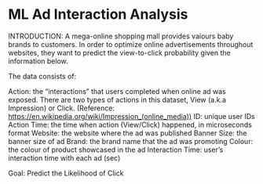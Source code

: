 # ML Ad Interaction Analysis
INTRODUCTION:
A mega-online shopping mall provides vaiours baby brands to customers. In order to optimize online advertisements throughout websites, they want to predict the view-to-click probability given the information below.

The data consists of:

Action: the “interactions” that users completed when online ad was exposed. There are two types of actions in this dataset, View (a.k.a Impression) or Click. (Reference: https://en.wikipedia.org/wiki/Impression_(online_media)) ID: unique user IDs Action Time: the time when action (View/Click) happened, in microseconds format Website: the website where the ad was published Banner Size: the banner size of ad Brand: the brand name that the ad was promoting Colour: the colour of product showcased in the ad Interaction Time: user’s interaction time with each ad (sec)

Goal: Predict the Likelihood of Click

